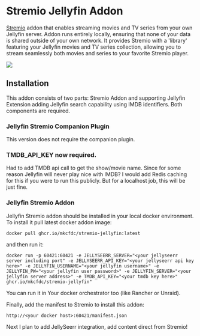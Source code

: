 # Stremio Jellyfin Addon

[Stremio](https://www.stremio.com/) addon that enables streaming movies and TV series from your own Jellyfin server. Addon runs entirely locally, ensuring that none of your data is shared outside of your own network. It provides Stremio with a 'library' featuring your Jellyfin movies and TV series collection, allowing you to stream seamlessly both movies and series to your favorite Stremio player.

![](assets/si.png)

## Installation

This addon consists of two parts: Stremio Addon and supporting Jellyfin Extension adding Jellyfin search 
capability using IMDB identifiers. Both components are required.

### Jellyfin Stremio Companion Plugin

This version does not require the companion plugin.

### TMDB_API_KEY now required.

Had to add TMDB api call to get the show/movie name. Since for some reason Jellyfin will never play nice with IMDB? I would add Redis caching for this if you were to run this publicly. But for a localhost job, this will be just fine.

### Jellyfin Stremio Addon

Jellyfin Stremio addon should be installed in your local docker environment. To install it pull latest docker addon image:

`docker pull ghcr.io/mkcfdc/stremio-jellyfin:latest`

and then run it:

`docker run -p 60421:60421 -e JELLYSEERR_SERVER="<your jellyseerr server including port" -e JELLYSEERR_API_KEY="<your jellyseerr api key here>" -e JELLYFIN_USERNAME="<your jellyfin username>" -e JELLYFIN_PW="<your jellyfin user password>" -e JELLYFIN_SERVER="<your jellyfin server address>" -e TMDB_API_KEY="<your tmdb key here>" ghcr.io/mkcfdc/stremio-jellyfin"`

You can run it in Your docker orchestrator too (like Rancher or Unraid).

Finally, add the manifest to Stremio to install this addon:

`http://<your docker host>:60421/manifest.json`

Next I plan to add JellySeerr integration, add content direct from Stremio!
